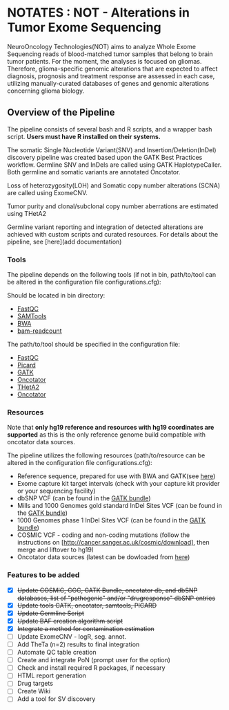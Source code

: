 # NOTATES : NOT - Alterations in Tumor Exome Sequencing
NeuroOncology Technologies(NOT) aims to analyze Whole Exome Sequencing reads of blood-matched tumor samples that belong to brain tumor patients. For the moment, the analyses is focused on gliomas. Therefore, glioma-specific genomic alterations that are expected to affect diagnosis, prognosis and treatment response are assessed in each case, utilizing manually-curated databases of genes and genomic alterations concerning glioma biology.

## Overview of the Pipeline
The pipeline consists of several bash and R scripts, and a wrapper bash script. **Users must have R installed on their systems.**

The somatic Single Nucleotide Variant(SNV) and Insertion/Deletion(InDel) discovery pipeline was created based upon the GATK Best Practices workflow. Germline SNV and InDels are called using GATK HaplotypeCaller. Both germline and somatic variants are annotated Oncotator.

Loss of heterozygosity(LOH) and Somatic copy number alterations (SCNA) are called using ExomeCNV.

Tumor purity and clonal/subclonal copy number aberrations are estimated using THetA2

Germline variant reporting and integration of detected alterations are achieved with custom scripts and curated resources.
For details about the pipeline, see [here](add documentation)

### Tools
The pipeline depends on the following tools (if not in bin, path/to/tool can be altered in the configuration file configurations.cfg):

Should be located in bin directory:
- [FastQC](http://www.bioinformatics.babraham.ac.uk/projects/fastqc/)
- [SAMTools](http://samtools.sourceforge.net/)
- [BWA](http://bio-bwa.sourceforge.net/)
- [bam-readcount](https://github.com/genome/bam-readcount)

The path/to/tool should be specified in the configuration file:
- [FastQC](http://www.bioinformatics.babraham.ac.uk/projects/fastqc/)
- [Picard](http://broadinstitute.github.io/picard/index.html)
- [GATK](https://software.broadinstitute.org/gatk/)
- [Oncotator](https://github.com/broadinstitute/oncotator/releases)
- [THetA2](http://compbio.cs.brown.edu/projects/theta/)
- [Oncotator](https://github.com/broadinstitute/oncotator/releases)


### Resources
Note that **only hg19 reference and resources with hg19 coordinates are supported** as this is the only reference genome build compatible with oncotator data sources.

The pipeline utilizes the following resources (path/to/resource can be altered in the configuration file configurations.cfg):
- Reference sequence, prepared for use with BWA and GATK(see [here](http://gatkforums.broadinstitute.org/gatk/discussion/2798/howto-prepare-a-reference-for-use-with-bwa-and-gatk))
- Exome capture kit target intervals (check with your capture kit provider or your sequencing facility)
- dbSNP VCF (can be found in the [GATK bundle])
- Mills and 1000 Genomes gold standard InDel Sites VCF (can be found in the [GATK bundle])
- 1000 Genomes phase 1 InDel Sites VCF (can be found in the [GATK bundle])
- COSMIC VCF - coding and non-coding mutations (follow the instructions on [http://cancer.sanger.ac.uk/cosmic/download], then merge and liftover to hg19)
- Oncotator data sources (latest can be dowloaded from [here](https://personal.broadinstitute.org/lichtens/oncobeta/oncotator_v1_ds_Jan262015.tar.gz))

[GATK bundle]: http://gatkforums.broadinstitute.org/gatk/discussion/1213/whats-in-the-resource-bundle-and-how-can-i-get-it

### Features to be added
- [x] ~~Update COSMIC, CGC, GATK Bundle, oncotator db, and dbSNP databases, list of "pathogenic" and/or "drugresponse" dbSNP entries~~
- [x] ~~Update tools GATK, oncotator, samtools, PICARD~~
- [x] ~~Update Germline Script~~
- [x] ~~Update BAF creation algorithm script~~
- [x] ~~Integrate a method for contamination estimation~~
- [ ] Update ExomeCNV - logR, seg. annot. 
- [ ] Add TheTa (n=2) results to final integration
- [ ] Automate QC table creation
- [ ] Create and integrate PoN (prompt user for the option)
- [ ] Check and install required R packages, if necessary
- [ ] HTML report generation
- [ ] Drug targets
- [ ] Create Wiki
- [ ] Add a tool for SV discovery
